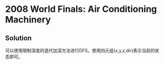 # 2008 World Finals: Air Conditioning Machinery

## Solution
可以使用限制深度的迭代加深方法进行DFS。使用四元组(x,y,z,dir)表示当前的状态即可。 
